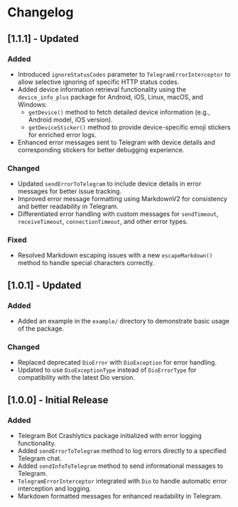 # Changelog

## [1.1.1] - Updated

### Added
- Introduced `ignoreStatusCodes` parameter to `TelegramErrorInterceptor` to allow selective ignoring of specific HTTP status codes.
- Added device information retrieval functionality using the `device_info_plus` package for Android, iOS, Linux, macOS, and Windows:
    - `getDevice()` method to fetch detailed device information (e.g., Android model, iOS version).
    - `getDeviceSticker()` method to provide device-specific emoji stickers for enriched error logs.
- Enhanced error messages sent to Telegram with device details and corresponding stickers for better debugging experience.

### Changed
- Updated `sendErrorToTelegram` to include device details in error messages for better issue tracking.
- Improved error message formatting using MarkdownV2 for consistency and better readability in Telegram.
- Differentiated error handling with custom messages for `sendTimeout`, `receiveTimeout`, `connectionTimeout`, and other error types.

### Fixed
- Resolved Markdown escaping issues with a new `escapeMarkdown()` method to handle special characters correctly.

## [1.0.1] - Updated

### Added
- Added an example in the `example/` directory to demonstrate basic usage of the package.

### Changed
- Replaced deprecated `DioError` with `DioException` for error handling.
- Updated to use `DioExceptionType` instead of `DioErrorType` for compatibility with the latest Dio version.

## [1.0.0] - Initial Release

### Added
- Telegram Bot Crashlytics package initialized with error logging functionality.
- Added `sendErrorToTelegram` method to log errors directly to a specified Telegram chat.
- Added `sendInfoToTelegram` method to send informational messages to Telegram.
- `TelegramErrorInterceptor` integrated with `Dio` to handle automatic error interception and logging.
- Markdown formatted messages for enhanced readability in Telegram.